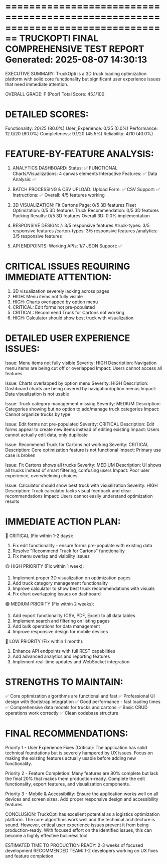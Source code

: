 
================================================================================
TRUCKOPTI FINAL COMPREHENSIVE TEST REPORT
Generated: 2025-08-07 14:30:13
================================================================================

EXECUTIVE SUMMARY:
TruckOpti is a 3D truck loading optimization platform with solid core functionality
but significant user experience issues that need immediate attention.

OVERALL GRADE: F (Poor)
Total Score: 45.1/100

DETAILED SCORES:
========================================
Functionality: 20/25 (80.0%)
User_Experience: 0/25 (0.0%)
Performance: 12.0/20 (60.0%)
Completeness: 9.1/20 (45.5%)
Reliability: 4/10 (40.0%)


FEATURE-BY-FEATURE ANALYSIS:
========================================

1. ANALYTICS DASHBOARD:
   Status: ✅ FUNCTIONAL
   Charts/Visualizations: 4 canvas elements
   Interactive Features: ✅
   Data Analysis: ✅

2. BATCH PROCESSING & CSV UPLOAD:
   Upload Form: ✅
   CSV Support: ✅
   Instructions: ✅
   Overall: 4/5 features working

3. 3D VISUALIZATION:
   Fit Cartons Page: 0/5 3D features
   Fleet Optimization: 0/5 3D features
   Truck Recommendation: 0/5 3D features
   Packing Results: 0/5 3D features
   Overall 3D: 0.0% implementation

4. RESPONSIVE DESIGN:
   /: 3/5 responsive features
   /truck-types: 3/5 responsive features
   /carton-types: 3/5 responsive features
   /analytics: 3/5 responsive features

5. API ENDPOINTS:
   Working APIs: 1/7
   JSON Support: ✅

CRITICAL ISSUES REQUIRING IMMEDIATE ATTENTION:
==================================================
1. 3D visualization severely lacking across pages
2. HIGH: Menu items not fully visible
3. HIGH: Charts overlapped by option menu
4. CRITICAL: Edit forms not pre-populated
5. CRITICAL: Recommend Truck for Cartons not working
6. HIGH: Calculator should show best truck with visualization


DETAILED USER EXPERIENCE ISSUES:
========================================

Issue: Menu items not fully visible
Severity: HIGH
Description: Navigation menu items are being cut off or overlapped
Impact: Users cannot access all features

Issue: Charts overlapped by option menu
Severity: HIGH
Description: Dashboard charts are being covered by navigation/option menus
Impact: Data visualization is not usable

Issue: Truck category management missing
Severity: MEDIUM
Description: Categories showing but no option to add/manage truck categories
Impact: Cannot organize trucks by type

Issue: Edit forms not pre-populated
Severity: CRITICAL
Description: Edit forms appear to create new items instead of editing existing
Impact: Users cannot actually edit data, only duplicate

Issue: Recommend Truck for Cartons not working
Severity: CRITICAL
Description: Core optimization feature is not functional
Impact: Primary use case is broken

Issue: Fit Cartons shows all trucks
Severity: MEDIUM
Description: UI shows all trucks instead of smart filtering, confusing users
Impact: Poor user experience, overwhelming choices

Issue: Calculator should show best truck with visualization
Severity: HIGH
Description: Truck calculator lacks visual feedback and clear recommendations
Impact: Users cannot easily understand optimization results


IMMEDIATE ACTION PLAN:
=========================

🔴 CRITICAL (Fix within 1-2 days):
1. Fix edit functionality - ensure forms pre-populate with existing data
2. Resolve "Recommend Truck for Cartons" functionality
3. Fix menu overlap and visibility issues

🟡 HIGH PRIORITY (Fix within 1 week):
1. Implement proper 3D visualization on optimization pages
2. Add truck category management functionality
3. Improve calculator to show best truck recommendations with visuals
4. Fix chart overlapping issues on dashboard

🟢 MEDIUM PRIORITY (Fix within 2 weeks):
1. Add export functionality (CSV, PDF, Excel) to all data tables
2. Implement search and filtering on listing pages
3. Add bulk operations for data management
4. Improve responsive design for mobile devices

🔵 LOW PRIORITY (Fix within 1 month):
1. Enhance API endpoints with full REST capabilities
2. Add advanced analytics and reporting features
3. Implement real-time updates and WebSocket integration

STRENGTHS TO MAINTAIN:
=========================
✅ Core optimization algorithms are functional and fast
✅ Professional UI design with Bootstrap integration
✅ Good performance - fast loading times
✅ Comprehensive data models for trucks and cartons
✅ Basic CRUD operations work correctly
✅ Clean codebase structure

FINAL RECOMMENDATIONS:
=========================

Priority 1 - User Experience Fixes (Critical):
The application has solid technical foundations but is severely hampered by UX issues.
Focus on making the existing features actually usable before adding new functionality.

Priority 2 - Feature Completion:
Many features are 80% complete but lack the final 20% that makes them production-ready.
Complete the edit functionality, export features, and visualization components.

Priority 3 - Mobile & Accessibility:
Ensure the application works well on all devices and screen sizes.
Add proper responsive design and accessibility features.

CONCLUSION:
TruckOpti has excellent potential as a logistics optimization platform. The core
algorithms work well and the technical architecture is sound. However, critical
user experience issues prevent it from being production-ready. With focused effort
on the identified issues, this can become a highly effective business tool.

ESTIMATED TIME TO PRODUCTION READY: 2-3 weeks of focused development
RECOMMENDED TEAM: 1-2 developers working on UX fixes and feature completion
